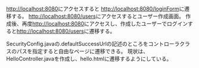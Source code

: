 [http://localhost:8080](http://localhost:8080)にアクセスすると
[http://localhost:8080/loginForm](http://localhost:8080/loginForm)に遷移する。
[http://localhost:8080/users](http://localhost:8080/users)にアクセスするとユーザー作成画面。
作成後、再度[http://localhost:8080](http://localhost:8080)にアクセスし、作成したユーザーでログインすると[http://localhost:8080/users](http://localhost:8080/users)に遷移する。

SecurityConfig.javaの.defaultSuccessUrlの記述のところをコントローラクラスのパスを指定すると自由なページに遷移できる。
現状は、HelloController.javaを作成し、hello.htmlに遷移するようにしている。
